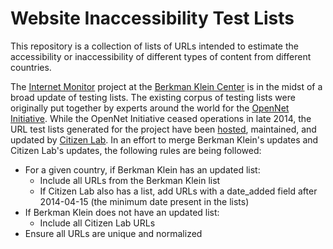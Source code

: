 Website Inaccessibility Test Lists
==================================

This repository is a collection of lists of URLs intended to estimate the accessibility or inaccessibility of different types of content from different countries.

The [Internet Monitor](https://cyber.harvard.edu/research/internetmonitor) project at the [Berkman Klein Center](https://cyber.harvard.edu/) is in the midst of a broad update of testing lists. The existing corpus of testing lists were originally put together by experts around the world for the [OpenNet Initiative](https://opennet.net/). While the OpenNet Initiative ceased operations in late 2014, the URL test lists generated for the project have been [hosted](https://github.com/citizenlab/test-lists), maintained, and updated by [Citizen Lab](http://citizenlab.org/). In an effort to merge Berkman Klein's updates and Citizen Lab's updates, the following rules are being followed:
* For a given country, if Berkman Klein has an updated list:
  * Include all URLs from the Berkman Klein list
  * If Citizen Lab also has a list, add URLs with a date_added field after 2014-04-15 (the minimum date present in the lists)
* If Berkman Klein does not have an updated list:
  * Include all Citizen Lab URLs
* Ensure all URLs are unique and normalized
